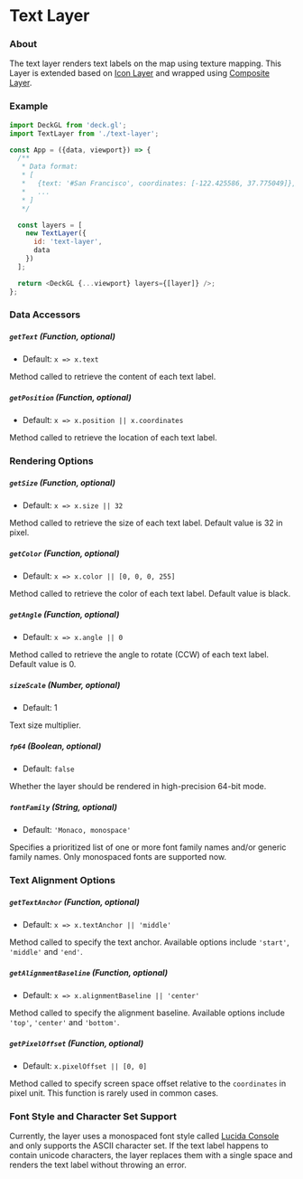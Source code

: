 # Text Layer

### About

The text layer renders text labels on the map using texture mapping. This Layer is extended based on [Icon Layer](/docs/layers/icon-layer.md) and wrapped using [Composite Layer](/docs/api-reference/composite-layer.md).

### Example

```js
import DeckGL from 'deck.gl';
import TextLayer from './text-layer';

const App = ({data, viewport}) => {
  /**
   * Data format:
   * [
   *   {text: '#San Francisco', coordinates: [-122.425586, 37.775049]},
   *   ...
   * ]
   */

  const layers = [
    new TextLayer({
      id: 'text-layer',
      data
    })
  ];

  return <DeckGL {...viewport} layers={[layer]} />;
};
```

### Data Accessors

##### `getText` (Function, optional)

* Default: `x => x.text`

Method called to retrieve the content of each text label.

##### `getPosition` (Function, optional)

* Default: `x => x.position || x.coordinates`

Method called to retrieve the location of each text label.

### Rendering Options

##### `getSize` (Function, optional)

* Default: `x => x.size || 32`

Method called to retrieve the size of each text label. Default value is 32 in pixel.

##### `getColor` (Function, optional)

* Default: `x => x.color || [0, 0, 0, 255]`

Method called to retrieve the color of each text label. Default value is black.

##### `getAngle` (Function, optional)

* Default: `x => x.angle || 0`

Method called to retrieve the angle to rotate (CCW) of each text label. Default value is 0.

##### `sizeScale` (Number, optional)

* Default: 1

Text size multiplier.

##### `fp64` (Boolean, optional)

* Default: `false`

Whether the layer should be rendered in high-precision 64-bit mode.

##### `fontFamily` (String, optional)

* Default: `'Monaco, monospace'`

Specifies a prioritized list of one or more font family names and/or generic family names. Only monospaced fonts are supported now.

### Text Alignment Options

##### `getTextAnchor` (Function, optional)

* Default: `x => x.textAnchor || 'middle'`

Method called to specify the text anchor. Available options include `'start'`, `'middle'` and `'end'`.

##### `getAlignmentBaseline` (Function, optional)

* Default: `x => x.alignmentBaseline || 'center'`

Method called to specify the alignment baseline. Available options include `'top'`, `'center'` and `'bottom'`.

##### `getPixelOffset` (Function, optional)

* Default: `x.pixelOffset || [0, 0]`

Method called to specify screen space offset relative to the `coordinates` in pixel unit. This function is rarely used in common cases.

### Font Style and Character Set Support

Currently, the layer uses a monospaced font style called [Lucida Console](https://en.wikipedia.org/wiki/Lucida#Lucida_Console) and only supports the ASCII character set. If the text label happens to contain unicode characters, the layer replaces them with a single space and renders the text label without throwing an error.
